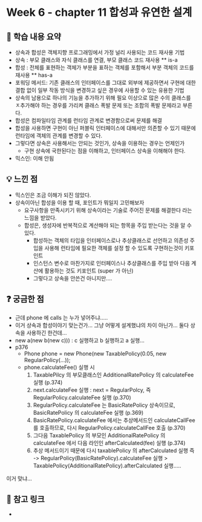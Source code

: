 # Week 6 - chapter 11 합성과 유연한 설계

## 📌 학습 내용 요약
- 상속과 합성은 객체지향 프로그래밍에서 가정 널리 사용되는 코드 재사용 기법
- 상속 : 부모 클래스와 자식 클래스를 연결, 부모 클래스 코드 재사용 ** is-a
- 합성 : 전체를 표현하는 객체가 부분을 표하는 객체를 포함해서 부분 객체의 코드를 재사용 ** has-a
- 포워딩 메서드: 기존 클래스의 인터페이스를 그대로 외부에 제공하면서 구현에 대한 결합 없이 일부 작동 방식을 변경하고 싶은 경우에 사용할 수 있는 유용한 기법
- 상속의 남용으로 하나의 기능을 추가하기 위해 필요 이상으로 많은 수의 클래스를 ㅈ추가해야 하는 경우를 가리켜 클래스 폭발 문제 또는 조합의 폭발 문제라고 부른다.
- 합성은 컴파일타임 관계를 런타임 관계로 변경함으로써 문제를 해결
- 합성을 사용하면 구현이 아닌 퍼블릭 인터페이스에 대해서만 의존할 수 있기 때문에 런타임에 객체의 관계를 변경할 수 있다.
- 그렇다면 상속은 사용해서는 안되는 것인가, 상속을 이용하는 경우는 언제인가
  - 구현 상속에 국한된다는 점을 이해하고, 인터페이스 상속을 이해해야 한다.
- 믹스인: 이해 안됨

## 💡 느낀 점
- 믹스인은 조금 이해가 되진 않았다.
- 상속이아닌 합성을 이용 할 때, 포인트가 뭐일지 고민해보자
  - 요구사항을 만족시키기 위해 상속이라는 기술로 주어진 문제를 해결한다 라는 느낌을 받았다.
  - 합성은, 생성자에 반복적으로 계산해야 되는 항목을 주입 받는다는 것을 알 수 있다.
    - 합성하는 객체의 타입을 인터페이스로나 추상클래스로 선언하고 의존성 주입을 사용해 런타임에 필요한 객체를 설정 할 수 있도록 구현하는것이 키포인트
    - 인스턴스 변수로 마찬가지로 인터페이스나 추상클래스를 주입 받아 다음 계산에 활용하는 것도 키포인트 (super 가 아닌)
    - 그렇다고 상속을 안쓴건 아니지만....


## ❓ 궁금한 점
- 근데 phone 에 calls 는 누가 넣어주냐.....
- 이거 상속과 합성이야기 맞는건가... 그냥 어떻게 설계했냐의 차이 아닌가... 둘다 상속을 사용하긴 한건데...
- new a(new b(new c))) : c 실행하고 b 실행하고 a 실행...
- p376
  - Phone phone = new Phone(new TaxablePolicy(0.05, new RegularPolicy(...));
  - phone.calculateFee() 실행 시
    1. TaxablePilcy 의 부모클래스인 AdditionalRatePolicy 의 calculateFee 실행 (p.374)
    2. next.calculateFee 실행 : next = RegularPolcy, 즉 RegularPolicy.calculateFee 실행 (p.370)
    3. RegularPolicy.calculateFee 는 BasicRatePolicy 상속이므로, BasicRatePolicy 의 calculateFee 실행 (p.369)
    4. BasicRatePolicy.calculateFee 에서는 추상메서드인 calculateCallFee 를 호출하므로, 다시 RegularPolicy.calculateCallFee 호출 (p.370)
    5. 그다음 TaxablePolicy 의 부모인 AdditionalRatePolicy 의 calculateFee 에서 다음 라인인 afterCalculated(fee) 실행 (p.374) 
    6. 추상 메서드이기 때문에 다시 taxablePolicy 의 afterCalculated 실행
 즉 -> RegularPolicy(BasicRatePolicy).calculateFee 실행 > TaxablePolicy(AdditionalRatePolicy).afterCalculated 실행.....

이거 맞냐...
    

## 🔗 참고 링크
- 

